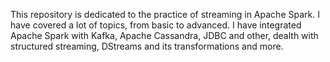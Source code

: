 This repository is dedicated to the practice of streaming in Apache Spark. I have covered a lot of topics, from basic to advanced. 
I have integrated Apache Spark with Kafka, Apache Cassandra, JDBC and other, dealth with structured streaming, DStreams and its transformations and more.
